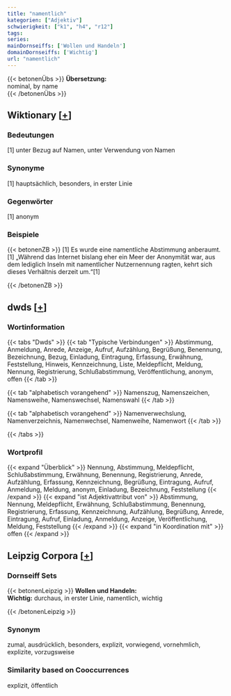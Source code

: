 ```yaml
---
title: "namentlich"
kategorien: ["Adjektiv"]
schwierigkeit: ["k1", "h4", "r12"]
tags:
series:
mainDornseiffs: ['Wollen und Handeln']
domainDornseiffs: ['Wichtig']
url: "namentlich"
---
```


{{< betonenÜbs >}}
**Übersetzung:**  
nominal, by name  
{{< /betonenÜbs >}}

## Wiktionary [[+](https://de.wiktionary.org/wiki/namentlich)]

### Bedeutungen
[1] unter Bezug auf Namen, unter Verwendung von Namen  

### Synonyme
[1] hauptsächlich, besonders, in erster Linie  

### Gegenwörter
[1] anonym  

### Beispiele
{{< betonenZB >}}
[1] Es wurde eine namentliche Abstimmung anberaumt.  
[1] „Während das Internet bislang eher ein Meer der Anonymität war, aus dem lediglich Inseln mit namentlicher Nutzernennung ragten, kehrt sich dieses Verhältnis derzeit um.“[1]  

{{< /betonenZB >}}


## dwds [[+](https://www.dwds.de/wb/namentlich)]

### Wortinformation
{{< tabs "Dwds" >}}
{{< tab "Typische Verbindungen" >}}
Abstimmung, Anmeldung, Anrede, Anzeige, Aufruf, Aufzählung, Begrüßung, Benennung, Bezeichnung, Bezug, Einladung, Eintragung, Erfassung, Erwähnung, Feststellung, Hinweis, Kennzeichnung, Liste, Meldepflicht, Meldung, Nennung, Registrierung, Schlußabstimmung, Veröffentlichung, anonym, offen
{{< /tab >}}

{{< tab "alphabetisch vorangehend" >}}
Namenszug, Namenszeichen, Namensweihe, Namenswechsel, Namenswahl
{{< /tab >}}

{{< tab "alphabetisch vorangehend" >}}
Namenverwechslung, Namenverzeichnis, Namenwechsel, Namenweihe, Namenwort
{{< /tab >}}

{{< /tabs >}}

### Wortprofil
{{< expand "Überblick" >}} Nennung, Abstimmung, Meldepflicht, Schlußabstimmung, Erwähnung, Benennung, Registrierung, Anrede, Aufzählung, Erfassung, Kennzeichnung, Begrüßung, Eintragung, Aufruf, Anmeldung, Meldung, anonym, Einladung, Bezeichnung, Feststellung {{< /expand >}}
{{< expand "ist Adjektivattribut von" >}} Abstimmung, Nennung, Meldepflicht, Erwähnung, Schlußabstimmung, Benennung, Registrierung, Erfassung, Kennzeichnung, Aufzählung, Begrüßung, Anrede, Eintragung, Aufruf, Einladung, Anmeldung, Anzeige, Veröffentlichung, Meldung, Feststellung {{< /expand >}}
{{< expand "in Koordination mit" >}} offen {{< /expand >}}

## Leipzig Corpora [[+](https://corpora.uni-leipzig.de/en/res?word=namentlich&corpusId=deu_newscrawl-public_2018)]

### Dornseiff Sets
{{< betonenLeipzig >}}
**Wollen und Handeln:**  
**Wichtig:** durchaus, in erster Linie, namentlich, wichtig  

{{< /betonenLeipzig >}}

### Synonym
zumal, ausdrücklich, besonders, explizit, vorwiegend, vornehmlich, explizite, vorzugsweise


### Similarity based on Cooccurrences
explizit, öffentlich

